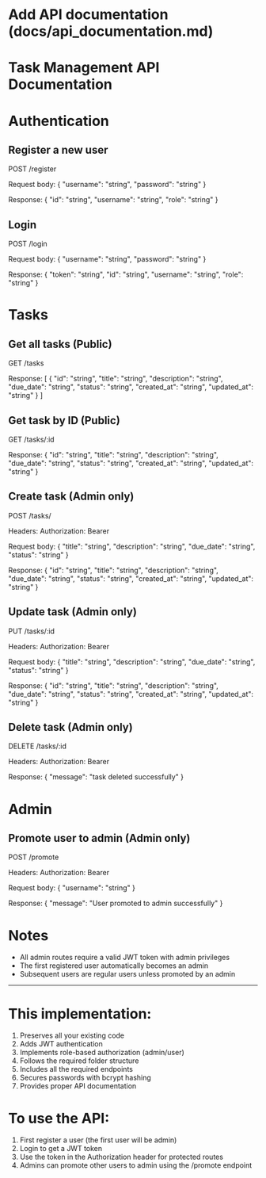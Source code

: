 # Add API documentation (docs/api_documentation.md)

# Task Management API Documentation

# Authentication

## Register a new user

POST /register

Request body:
{
"username": "string",
"password": "string"
}

Response:
{
"id": "string",
"username": "string",
"role": "string"
}

## Login

POST /login

Request body:
{
"username": "string",
"password": "string"
}

Response:
{
"token": "string",
"id": "string",
"username": "string",
"role": "string"
}

# Tasks

## Get all tasks (Public)

GET /tasks

Response:
[
{
"id": "string",
"title": "string",
"description": "string",
"due_date": "string",
"status": "string",
"created_at": "string",
"updated_at": "string"
}
]

## Get task by ID (Public)

GET /tasks/:id

Response:
{
"id": "string",
"title": "string",
"description": "string",
"due_date": "string",
"status": "string",
"created_at": "string",
"updated_at": "string"
}

## Create task (Admin only)

POST /tasks/

Headers:
Authorization: Bearer <token>

Request body:
{
"title": "string",
"description": "string",
"due_date": "string",
"status": "string"
}

Response:
{
"id": "string",
"title": "string",
"description": "string",
"due_date": "string",
"status": "string",
"created_at": "string",
"updated_at": "string"
}

## Update task (Admin only)

PUT /tasks/:id

Headers:
Authorization: Bearer <token>

Request body:
{
"title": "string",
"description": "string",
"due_date": "string",
"status": "string"
}

Response:
{
"id": "string",
"title": "string",
"description": "string",
"due_date": "string",
"status": "string",
"created_at": "string",
"updated_at": "string"
}

## Delete task (Admin only)

DELETE /tasks/:id

Headers:
Authorization: Bearer <token>

Response:
{
"message": "task deleted successfully"
}

# Admin

## Promote user to admin (Admin only)

POST /promote

Headers:
Authorization: Bearer <token>

Request body:
{
"username": "string"
}

Response:
{
"message": "User promoted to admin successfully"
}

# Notes

- All admin routes require a valid JWT token with admin privileges
- The first registered user automatically becomes an admin
- Subsequent users are regular users unless promoted by an admin

---

# This implementation:

1. Preserves all your existing code
2. Adds JWT authentication
3. Implements role-based authorization (admin/user)
4. Follows the required folder structure
5. Includes all the required endpoints
6. Secures passwords with bcrypt hashing
7. Provides proper API documentation

# To use the API:

1. First register a user (the first user will be admin)
2. Login to get a JWT token
3. Use the token in the Authorization header for protected routes
4. Admins can promote other users to admin using the /promote endpoint
